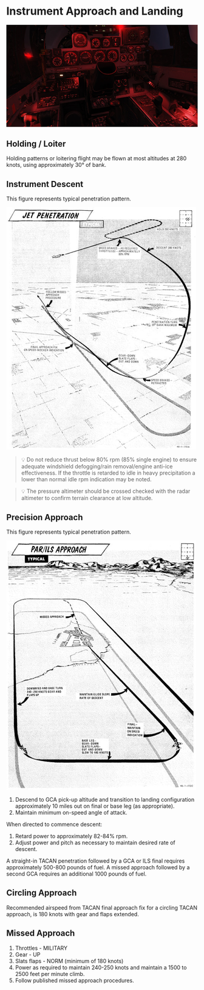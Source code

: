 # Instrument Approach and Landing

![WSO Cockpit At Night](../../img/wso_cockpit_night.jpg)

## Holding / Loiter

Holding patterns or loitering flight may be flown at most
altitudes at 280 knots, using approximately 30° of bank.

## Instrument Descent

This figure represents typical penetration pattern.

![Jet Penetration](../../img/ifr_penetration.jpg)

> 💡 Do not reduce thrust below 80% rpm (85% single
> engine) to ensure adequate windshield
> defogging/rain removal/engine anti-ice
> effectiveness. If the throttle is retarded to idle in
> heavy precipitation a lower than normal idle rpm
> indication may be noted.

> 💡 The pressure altimeter should be crossed checked
> with the radar altimeter to confirm terrain
> clearance at low altitude.

## Precision Approach

This figure represents typical penetration pattern.

![PAR/ILS Approach](../../img/ifr_par_ils.jpg)

1. Descend to GCA pick-up altitude and transition to
landing configuration approximately 10 miles out
on final or base leg (as appropriate).
2. Maintain minimum on-speed angle of attack.

When directed to commence descent:

1. Retard power to approximately 82-84% rpm.
2. Adjust power and pitch as necessary to maintain
desired rate of descent.

A straight-in TACAN penetration followed by a GCA or
ILS final requires approximately 500-800 pounds of fuel.
A missed approach followed by a second GCA requires an
additional 1000 pounds of fuel.

## Circling Approach

Recommended airspeed from TACAN final approach fix
for a circling TACAN approach, is 180 knots with gear and
flaps extended.

## Missed Approach

1. Throttles - MILITARY
2. Gear - UP
3. Slats flaps - NORM (minimum of 180 knots)
4. Power as required to maintain 240-250 knots and
maintain a 1500 to 2500 feet per minute climb.
5. Follow published missed approach procedures.
